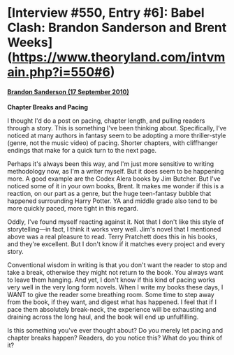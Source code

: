 # [Interview #550, Entry #6]: Babel Clash: Brandon Sanderson and Brent Weeks](https://www.theoryland.com/intvmain.php?i=550#6)

#### [Brandon Sanderson (17 September 2010)](http://bordersblog.com/scifi/2010/09/17/brandon-sanderson-and-brent-weeks/chapter-breaks-and-pacing/)

**Chapter Breaks and Pacing**

I thought I'd do a post on pacing, chapter length, and pulling readers through a story. This is something I've been thinking about. Specifically, I’ve noticed at many authors in fantasy seem to be adopting a more thriller-style (genre, not the music video) of pacing. Shorter chapters, with cliffhanger endings that make for a quick turn to the next page.

Perhaps it's always been this way, and I'm just more sensitive to writing methodology now, as I'm a writer myself. But it does seem to be happening more. A good example are the Codex Alera books by Jim Butcher. But I've noticed some of it in your own books, Brent. It makes me wonder if this is a reaction, on our part as a genre, but the huge teen-fantasy bubble that happened surrounding Harry Potter. YA and middle grade also tend to be more quickly paced, more tight in this regard.

Oddly, I've found myself reacting against it. Not that I don't like this style of storytelling—in fact, I think it works very well. Jim's novel that I mentioned above was a real pleasure to read. Terry Pratchett does this in his books, and they're excellent. But I don't know if it matches every project and every story.

Conventional wisdom in writing is that you don't want the reader to stop and take a break, otherwise they might not return to the book. You always want to leave them hanging. And yet, I don't know if this kind of pacing works very well in the very long form novels. When I write my books these days, I WANT to give the reader some breathing room. Some time to step away from the book, if they want, and digest what has happened. I feel that if I pace them absolutely break-neck, the experience will be exhausting and draining across the long haul, and the book will end up unfulfilling.

Is this something you've ever thought about? Do you merely let pacing and chapter breaks happen? Readers, do you notice this? What do you think of it?

